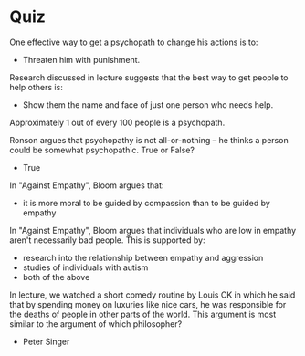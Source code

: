 # Quiz

One effective way to get a psychopath to change his actions is to:
- Threaten him with punishment.

Research discussed in lecture suggests that the best way to get people to help others is:
- Show them the name and face of just one person who needs help.

Approximately 1 out of every 100 people is a psychopath.

Ronson argues that psychopathy is not all-or-nothing – he thinks a person could be somewhat psychopathic. True or False?
- True

In "Against Empathy", Bloom argues that:
- it is more moral to be guided by compassion than to be guided by empathy


In "Against Empathy", Bloom argues that individuals who are low in empathy aren't necessarily bad people. This is supported by:
- research into the relationship between empathy and aggression
- studies of individuals with autism
- both of the above

In lecture, we watched a short comedy routine by Louis CK in which he said that by spending money on luxuries like nice cars, he was responsible for the deaths of people in other parts of the world. This argument is most similar to the argument of which philosopher?
- Peter Singer